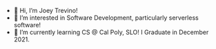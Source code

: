 - 👋 Hi, I’m Joey Trevino!
- 👀 I’m interested in Software Development, particularly serverless software!
- 🌱 I’m currently learning CS @ Cal Poly, SLO! I Graduate in December 2021.

<!---
jrtrevino/jrtrevino is a ✨ special ✨ repository because its `README.md` (this file) appears on your GitHub profile.
You can click the Preview link to take a look at your changes.
--->
